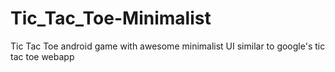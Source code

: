 # Tic_Tac_Toe-Minimalist
Tic Tac Toe android game with awesome minimalist UI similar to google's tic tac toe webapp

